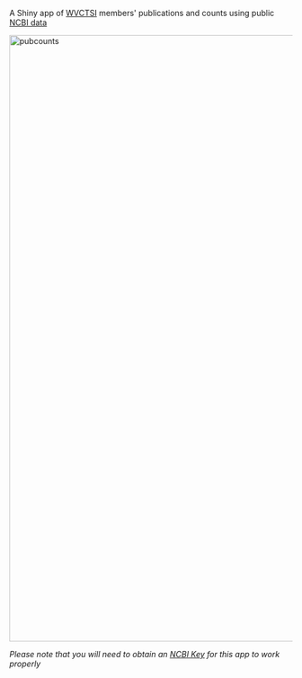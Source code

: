 A Shiny app of [WVCTSI](https://www.wvctsi.org) members' publications and counts using public [NCBI data](https://www.ncbi.nlm.nih.gov/home/develop/api/)

<img width="1079" alt="pubcounts" src="https://github.com/drabhikroy/shiny-apps/assets/9486864/b558fb65-373b-48d3-aa30-4a0a88c46f59">

*Please note that you will need to obtain an [NCBI Key](https://support.nlm.nih.gov/knowledgebase/article/KA-05317/en-us) for this app to work properly*
